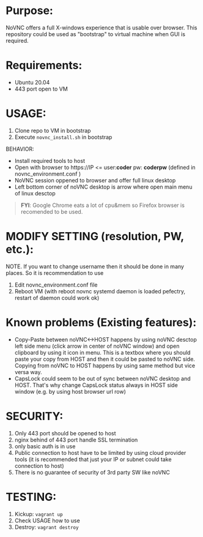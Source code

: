 # Purpose:
NoVNC offers a full X-windows experience that is usable over browser. This repository could be used as "bootstrap" to virtual machine when GUI is required. 

# Requirements:
- Ubuntu 20.04
- 443 port open to VM

# USAGE:
1. Clone repo to VM in bootstrap
1. Execute `novnc_install.sh` in bootstrap

BEHAVIOR:
* Install required tools to host
* Open with browser to https://IP <= user:**coder** pw: **coderpw** (defined in novnc_environment.conf )
* NoVNC session oppened to browser and offer full linux desktop
* Left bottom corner of noVNC desktop is arrow where open main menu of linux desctop
>**FYI**: Google Chrome eats a lot of cpu&mem so Firefox browser is recomended to be used.

# MODIFY SETTING (resolution, PW, etc.):
NOTE. If you want to change username then it should be done in many places. So it is recommendation to use 
1. Edit novnc_environment.conf file
1. Reboot VM (with reboot novnc systemd daemon is loaded pefectry, restart of daemon could work ok)

# Known problems (Existing features):
* Copy-Paste between noVNC<->HOST happens by using noVNC desctop left side menu (click arrow in center of noVNC window) and open clipboard by using it icon in menu. This is a textbox where you should paste your copy from HOST and then it could be pasted to noVNC side. Copying from noVNC to HOST happens by using same method but vice versa way.
* CapsLock could seem to be out of sync between noVNC desktop and HOST. That's why change CapsLock status always in HOST side window (e.g. by using host browser url row)

# SECURITY:
1. Only 443 port should be opened to host
1. nginx behind of 443 port handle SSL termination
1. only basic auth is in use
1. Public connection to host have to be limited by using cloud provider tools (it is recommended that just your IP or subnet could take connection to host)
1. There is no guarantee of security of 3rd party SW like noVNC

# TESTING:
1. Kickup: `vagrant up`
1. Check USAGE how to use
1. Destroy: `vagrant destroy`
